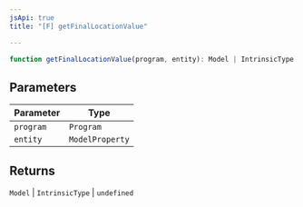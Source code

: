 ```yaml
---
jsApi: true
title: "[F] getFinalLocationValue"

---
```

```ts
function getFinalLocationValue(program, entity): Model | IntrinsicType | undefined
```

## Parameters

| Parameter | Type |
| ------ | ------ |
| `program` | `Program` |
| `entity` | `ModelProperty` |

## Returns

`Model` \| `IntrinsicType` \| `undefined`
